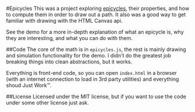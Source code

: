 #Epicycles
This was a project exploring [epicycles](https://en.wikipedia.org/wiki/Deferent_and_epicycle#Mathematical_formalism), their properties, and how to compute them in order to draw out a path. It also was a good way to get familiar with drawing with the HTML Canvas api.

See the demo for a more in-depth explanation of what an epicycle is, why they are interesting, and what you can do with them.

##Code
The core of the math is in `epicycles.js`, the rest is mainly drawing and simulation functionality for the demo. I didn't do the greatest job breaking things into clean abstractions, but it works.

Everything is front-end code, so you can open `index.html` in a browser (with an internet connection to load in 3rd party utilities) and everything shoud Just Work™.

##License
Licensed under the MIT license, but if you want to use the code under some other license just ask.

